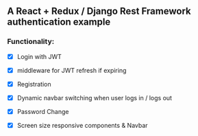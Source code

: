 ## A React + Redux / Django Rest Framework authentication example

### Functionality:

* [x] Login with JWT
* [x] middleware for JWT refresh if expiring
* [x] Registration
* [x] Dynamic navbar switching when user logs in / logs out
* [x] Password Change
* [x] Screen size responsive components & Navbar


